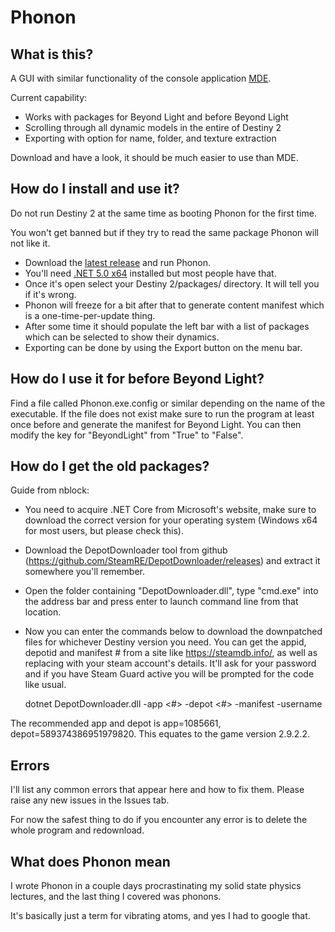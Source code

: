 # Phonon

## What is this?

A GUI with similar functionality of the console application [MDE](https://github.com/MontagueM/MontevenDynamicExtractor).

Current capability:

* Works with packages for Beyond Light and before Beyond Light
* Scrolling through all dynamic models in the entire of Destiny 2
* Exporting with option for name, folder, and texture extraction

Download and have a look, it should be much easier to use than MDE.

## How do I install and use it?

Do not run Destiny 2 at the same time as booting Phonon for the first time. 

You won't get banned but if they try to read the same package Phonon will not like it.

* Download the [latest release](https://github.com/MontagueM/Phonon/releases/latest/) and run Phonon. 
* You'll need [.NET 5.0 x64](https://dotnet.microsoft.com/en-us/download/dotnet/thank-you/runtime-desktop-5.0.12-windows-x64-installer) installed but most people have that.
* Once it's open select your Destiny 2/packages/ directory. It will tell you if it's wrong.
* Phonon will freeze for a bit after that to generate content manifest which is a one-time-per-update thing.
* After some time it should populate the left bar with a list of packages which can be selected to show their dynamics.
* Exporting can be done by using the Export button on the menu bar.

## How do I use it for before Beyond Light?

Find a file called Phonon.exe.config or similar depending on the name of the executable. If the file does not exist make sure to run the program at least once before and generate the manifest for Beyond Light. You can then modify the key for "BeyondLight" from "True" to "False".

## How do I get the old packages?

Guide from nblock:

* You need to acquire .NET Core from Microsoft's website, make sure to download the correct version for your operating system (Windows x64 for most users, but please check this).
* Download the DepotDownloader tool from github (https://github.com/SteamRE/DepotDownloader/releases) and extract it somewhere you'll remember.
* Open the folder containing "DepotDownloader.dll", type "cmd.exe" into the address bar and press enter to launch command line from that location.
* Now you can enter the commands below to download the downpatched files for whichever Destiny version you need. You can get the appid, depotid and manifest # from a site like https://steamdb.info/, as well as replacing <username> with your steam account's details. It'll ask for your password and if you have Steam Guard active you will be prompted for the code like usual.

  dotnet DepotDownloader.dll -app <#> -depot <#> -manifest <id> -username <user>

 The recommended app and depot is app=1085661, depot=589374386951979820. This equates to the game version 2.9.2.2.

## Errors

I'll list any common errors that appear here and how to fix them. Please raise any new issues in the Issues tab.

For now the safest thing to do if you encounter any error is to delete the whole program and redownload.

## What does Phonon mean

I wrote Phonon in a couple days procrastinating my solid state physics lectures, and the last thing I covered was phonons. 

It's basically just a term for vibrating atoms, and yes I had to google that.
